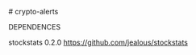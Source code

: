 #   c r y p t o - a l e r t s  
 

DEPENDENCES

stockstats 0.2.0
https://github.com/jealous/stockstats
